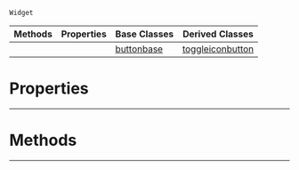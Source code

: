  `Widget`

|Methods|Properties|Base Classes|Derived Classes|
|---|---|---|---|
| | |[buttonbase](https://github.com/ZilchEngine/ZilchDocs/blob/master/code_reference/class_reference/buttonbase.markdown)|[toggleiconbutton](https://github.com/ZilchEngine/ZilchDocs/blob/master/code_reference/class_reference/toggleiconbutton.markdown)|


 #  Properties


---  
 #  Methods


---  
 

 